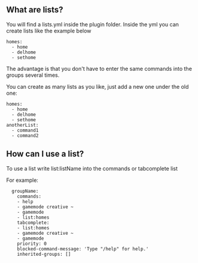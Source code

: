 ## What are lists?

You will find a lists.yml inside the plugin folder. Inside the yml you can create lists like the example below

```
homes:
  - home
  - delhome
  - sethome
```

The advantage is that you don't have to enter the same commands into the groups several times.

You can create as many lists as you like, just add a new one under the old one:

```
homes:
  - home
  - delhome
  - sethome
anotherList:
  - command1
  - command2
```

## How can I use a list?

To use a list write list:listName into the commands or tabcomplete list

For example:

```
  groupName:
    commands:
    - help
    - gamemode creative ~
    - gamemode
    - list:homes
    tabcomplete:
    - list:homes
    - gamemode creative ~
    - gamemode
    priority: 0
    blocked-command-message: 'Type "/help" for help.'
    inherited-groups: []
```